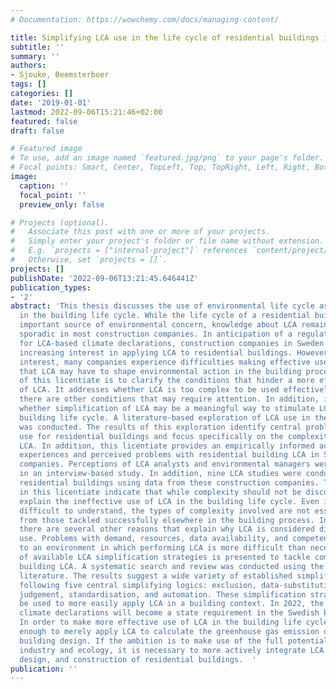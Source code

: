 ```yaml
---
# Documentation: https://wowchemy.com/docs/managing-content/

title: Simplifying LCA use in the life cycle of residential buildings in Sweden
subtitle: ''
summary: ''
authors:
- Sjouke, Beemsterboer
tags: []
categories: []
date: '2019-01-01'
lastmod: 2022-09-06T15:21:46+02:00
featured: false
draft: false

# Featured image
# To use, add an image named `featured.jpg/png` to your page's folder.
# Focal points: Smart, Center, TopLeft, Top, TopRight, Left, Right, BottomLeft, Bottom, BottomRight.
image:
  caption: ''
  focal_point: ''
  preview_only: false

# Projects (optional).
#   Associate this post with one or more of your projects.
#   Simply enter your project's folder or file name without extension.
#   E.g. `projects = ["internal-project"]` references `content/project/deep-learning/index.md`.
#   Otherwise, set `projects = []`.
projects: []
publishDate: '2022-09-06T13:21:45.646441Z'
publication_types:
- '2'
abstract: 'This thesis discusses the use of environmental life cycle assessment (LCA)
  in the building life cycle. While the life cycle of a residential building is an
  important source of environmental concern, knowledge about LCA remains scarce and
  sporadic in most construction companies. In anticipation of a regulatory requirement
  for LCA-based climate declarations, construction companies in Sweden are expressing
  increasing interest in applying LCA to residential buildings. However, despite this
  interest, many companies experience difficulties making effective use of the potential
  that LCA may have to shape environmental action in the building process. The aim
  of this licentiate is to clarify the conditions that hinder a more effective use
  of LCA. It addresses whether LCA is too complex to be used effectively, and whether
  there are other conditions that may require attention. In addition, it examines
  whether simplification of LCA may be a meaningful way to stimulate LCA use in the
  building life cycle. A literature-based exploration of LCA use in the building context
  was conducted. The results of this exploration identify central problems with LCA
  use for residential buildings and focus specifically on the complexity of building
  LCA. In addition, this licentiate provides an empirically informed account of the
  experiences and perceived problems with residential building LCA in Swedish construction
  companies. Perceptions of LCA analysts and environmental managers were explored
  in an interview-based study. In addition, nine LCA studies were conducted on multifamily
  residential buildings using data from these construction companies. The findings
  in this licentiate indicate that while complexity should not be discounted, it cannot
  explain the ineffective use of LCA in the building life cycle. Even if LCA may be
  difficult to understand, the types of complexity involved are not essentially different
  from those tackled successfully elsewhere in the building process. In addition,
  there are several other reasons that explain why LCA is considered difficult to
  use. Problems with demand, resources, data availability, and competence all contribute
  to an environment in which performing LCA is more difficult than necessary. A review
  of available LCA simplification strategies is presented to tackle complexity in
  building LCA. A systematic search and review was conducted using the simplification
  literature. The results suggest a wide variety of established simplification techniques,
  following five central simplifying logics: exclusion, data-substitution, expert
  judgement, standardisation, and automation. These simplification strategies can
  be used to more easily apply LCA in a building context. In 2022, the use of LCA-based
  climate declarations will become a state requirement in the Swedish building sector.
  In order to make more effective use of LCA in the building life cycle, it is not
  enough to merely apply LCA to calculate the greenhouse gas emission of a finished
  building design. If the ambition is to make use of the full potential of LCA for
  industry and ecology, it is necessary to more actively integrate LCA in the planning,
  design, and construction of residential buildings.  '
publication: ''
---
```

